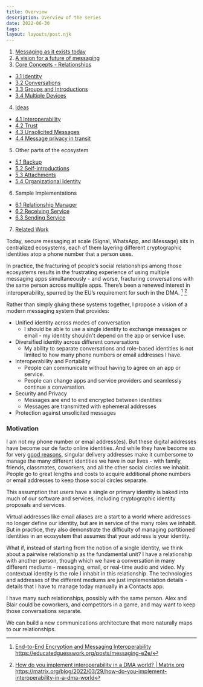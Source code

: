 ```yaml
---
title: Overview
description: Overview of the series
date: 2022-06-30
tags:
layout: layouts/post.njk
---
```

1. [Messaging as it exists today](/posts/1-Messaging-Today)
2. [A vision for a future of messaging](/posts/2-Vision)
3. [Core Concepts - Relationships](/posts/3-Relationships)
  - [3.1 Identity](/posts/3.1-Identity)
  - [3.2 Conversations](/posts/3.2-Conversations)
  - [3.3 Groups and Introductions](/posts/3.3-Groups)
  - [3.4 Multiple Devices](/posts/3.4-Devices)
4. [Ideas](/posts/4-Ideas)
  - [4.1 Interoperability](/posts/4.1-Interoperability)
  - [4.2 Trust](/posts/4.2-Trust)
  - [4.3 Unsolicited Messages](/posts/4.3-Unsolicited-Messages)
  - [4.4 Message privacy in transit](/posts/4.4-Transit-Privacy)
5. Other parts of the ecosystem
  - [5.1 Backup](/posts/5.1-Backup)
  - [5.2 Self-introductions](/posts/5.2-Self-introductions)
  - [5.3 Attachments](/posts/5.3-Attachments)
  - [5.4 Organizational Identity](/posts/5.4-Organizations)
6. Sample Implementations
  - [6.1 Relationship Manager](/posts/6.1-Relationship-Manager)
  - [6.2 Receiving Service](/posts/6.2-Receiving-Service)
  - [6.3 Sending Service](/posts/6.3-Sending-Service)
7. [Related Work](/posts/7-Related-Work)

Today, secure messaging at scale (Signal, WhatsApp, and iMessage) sits in centralized ecosystems, each of them layering different cryptographic identities atop a phone number that a person uses.

In practice, the fracturing of people’s social relationships among those ecosystems results in the frustrating experience of using multiple messaging apps simultaneously - and worse, fracturing conversations with the same person across multiple apps. There’s been a renewed interest in interoperability, spurred by the EU’s requirement for such in the DMA. [^1] [^2]

Rather than simply gluing these systems together, I propose a vision of a modern messaging system that provides:
- Unified identity across modes of conversation
  - I should be able to use a single identity to exchange messages or email - my identity shouldn't depend on the app or service I use.
- Diversified identity across different conversations
  - My ability to separate conversations and role-based identities is not limited to how many phone numbers or email addresses I have.
- Interoperability and Portability
  - People can communicate without having to agree on an app or service.
  - People can change apps and service providers and seamlessly continue a conversation.
- Security and Privacy
  - Messages are end to end encrypted between identities
  - Messages are transmitted with ephemeral addresses
- Protection against unsolicited messages

### Motivation

I am not my phone number or email address(es). But these digital addresses have become our de facto online identities. And while they have become so for very [good reasons](/posts/1-Messaging-Today), singular delivery addresses make it cumbersome to manage the many different identities we have in our lives - with family, friends, classmates, coworkers, and all the other social circles we inhabit. People go to great lengths and costs to acquire additional phone numbers or email addresses to keep those social circles separate.

This assumption that users have a single or primary identity is baked into much of our software and services, including cryptographic identity proposals and services.

Virtual addresses like email aliases are a start to a world where addresses no longer define our identity, but are in service of the many roles we inhabit. But in practice, they also demonstrate the difficulty of managing partitioned identities in an ecosystem that assumes that your address is your identity.

What if, instead of starting from the notion of a single identity, we think about a pairwise relationship as the fundamental unit? I have a relationship with another person, though which we have a conversation in many different mediums - messaging, email, or real-time audio and video. My contextual identity is the role I inhabit in this relationship. The technologies and addresses of the different mediums are just implementation details - details that I have to manage today manually in a Contacts app.

I have many such relationships, possibly with the same person. Alex and Blair could be coworkers, and competitors in a game, and may want to keep those conversations separate.

We can build a new communications architecture that more naturally maps to our relationships. 

[^1]: [End-to-End Encryption and Messaging Interoperability](https://educatedguesswork.org/posts/messaging-e2e/) https://educatedguesswork.org/posts/messaging-e2e/

[^2]: [How do you implement interoperability in a DMA world? | Matrix.org](https://matrix.org/blog/2022/03/29/how-do-you-implement-interoperability-in-a-dma-world) https://matrix.org/blog/2022/03/29/how-do-you-implement-interoperability-in-a-dma-world

